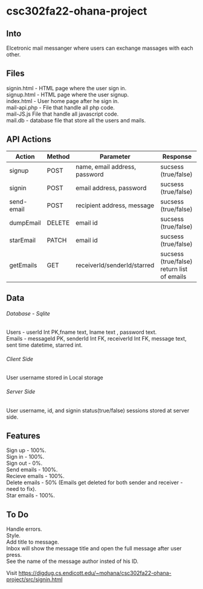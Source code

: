 # csc302fa22-ohana-project

## Into

Elcetronic mail messanger where users can exchange massages with each other.

## Files

signin.html - HTML page where the user sign in.   
signup.html - HTML page where the user signup.   
index.html - User home page after he sign in.   
mail-api.php - File that handle all php code.   
mail-JS.js File that handle all javascript code.   
mail.db - database file that store all the users and mails.      

## API Actions

| Action        | Method        | Parameter  |   Response          |
| ------------- | ------------- | ---------- |   -------------------- | 
| signup       |     POST          |name, email address, password |   sucsess (true/false) |
| signin       |        POST       |  email address, password |   sucsess (true/false) |
| send-email    | POST          | recipient address, message |   sucsess (true/false) |
| dumpEmail   | DELETE        | email id        |   sucsess (true/false)  |
| starEmail    | PATCH         |  email id         |   sucsess (true/false) |
| getEmails    | GET         |  receiverId/senderId/starred         |   sucsess (true/false) return list of emails|

## Data 

###### Database - Sqlite
Users - userId Int PK,fname text, lname text , password text.  
Emails - messageId PK, senderId Int FK, receiverId Int FK, message text, sent time datetime, starred int.  


 ###### Client Side
User username stored in Local storage   

###### Server Side
User username, id, and signin status(true/false) sessions stored at server side.  

## Features

Sign up - 100%.   
Sign in - 100%.   
Sign out - 0%.        
Send emails - 100%.  
Recieve emails - 100%.  
Delete emails - 50% (Emails get deleted for both sender and receiver - need to fix).  
Star emails - 100%.  

## To Do
Handle errors.  
Style.  
Add title to message.  
Inbox will show the message title and open the full message after user press.  
See the name of the message author insted of his ID.  


Visit https://digdug.cs.endicott.edu/~mohana/csc302fa22-ohana-project/src/signin.html